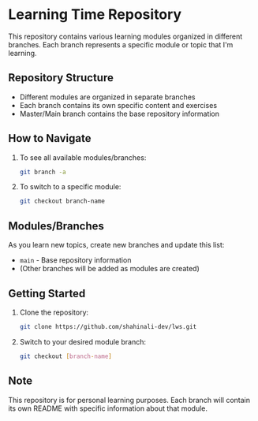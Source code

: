 # Learning Time Repository

This repository contains various learning modules organized in different branches. Each branch represents a specific module or topic that I'm learning.

## Repository Structure

- Different modules are organized in separate branches
- Each branch contains its own specific content and exercises
- Master/Main branch contains the base repository information

## How to Navigate

1. To see all available modules/branches:
   ```bash
   git branch -a
   ```

2. To switch to a specific module:
   ```bash
   git checkout branch-name
   ```

## Modules/Branches

As you learn new topics, create new branches and update this list:

- `main` - Base repository information
- (Other branches will be added as modules are created)

## Getting Started

1. Clone the repository:
   ```bash
   git clone https://github.com/shahinali-dev/lws.git
   ```

2. Switch to your desired module branch:
   ```bash
   git checkout [branch-name]
   ```

## Note

This repository is for personal learning purposes. Each branch will contain its own README with specific information about that module.
